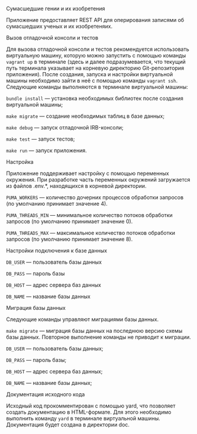 Сумасшедшие гении и их изобретения

Приложение предоставляет REST API для оперирования записями об сумасшедших ученых и их изобретеняих.

Вызов отладочной консоли и тестов

Для вызова отладочной консоли и тестов рекомендуется использовать виртуальную
машину, которую можно запустить с помощью команды `vagrant up` в терминале
(здесь и далее подразумевается, что текущий путь терминала указывает на
корневую директорию Git-репозитория приложения). После создания, запуска и
настройки виртуальной машины необходимо зайти в неё с помощью команды
`vagrant ssh`. Следующие команды выполняются в терминале виртуальной машины:


`bundle install` — установка необходимых библиотек после создания
виртуальной машины;

`make migrate` — создание необходимых таблиц в базе данных;

`make debug` — запуск отладочной IRB-консоли;

`make test` — запуск тестов;

`make run` — запуск приложения.


Настройка

Приложение поддерживает настройку с помощью переменных окружения. При
разработке часть переменных окружений загружается из файлов .env.*,
находящихся в корневой директории.


`PUMA_WORKERS` — количество дочерних процессов обработки запросов (по
умолчанию принимает значение 4).

`PUMA_THREADS_MIN` — минимальное количество потоков обработки запросов
(по умолчанию принимает значение 0).

`PUMA_THREADS_MAX` — максимальное количество потоков обработки запросов
(по умолчанию принимает значение 8).


Настройки подключения к базе данных

`DB_USER` — пользователь базы данных

`DB_PASS` — пароль базы

`DB_HOST` — адрес сервера баз данных

`DB_NAME` — название базы данных

Миграция базы данных

Следующие команды управляют миграциями базы данных.

`make migrate` — миграция базы данных на последнюю версию схемы базы
данных. Повторное выполнение команды не приводит к миграции.

`DB_USER` — пользователь базы данных;

`DB_PASS` — пароль базы;

`DB_HOST` — адрес сервера баз данных;

`DB_NAME` — название базы данных;

Документация исходного кода

Исходный код прокомментирован с помощью yard, что
позволяет создать документацию в HTML-формате. Для этого необходимо выполнить
команду `yard` в терминале виртуальной машины. Документация будет создана в
директории doc.